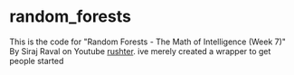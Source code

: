# random_forests
This is the code for "Random Forests - The Math of Intelligence (Week 7)" By Siraj Raval on Youtube
[rushter](https://github.com/rushter). ive merely created a wrapper to get people started
